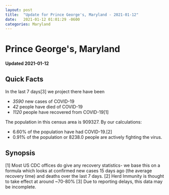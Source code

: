 ```yaml
---
layout: post
title:  "Update for Prince George's, Maryland - 2021-01-12"
date:   2021-01-12 01:01:29 -0600
categories: Maryland
---
```


# Prince George's, Maryland
#### Updated 2021-01-12

## Quick Facts

In the last 7 days[3] we project there have been
- *3590* new cases of COVID-19
- *42* people have died of COVID-19
- *1120* people have recovered from COVID-19[1]

The population in this census area is 909327. By our calculations:
- 6.60% of the population have had COVID-19.[2]
- 0.91% of the population or 8238.0 people are actively fighting the virus.

## Synopsis




[1] Most US CDC offices do give any recovery statistics- we base this on a formula which looks at confirmed new cases
15 days ago (the average recovery time) and deaths over the last 7 days.
[2] Herd Immunity is thought to take effect at around ~70-80%
[3] Due to reporting delays, this data may be incomplete. 
    